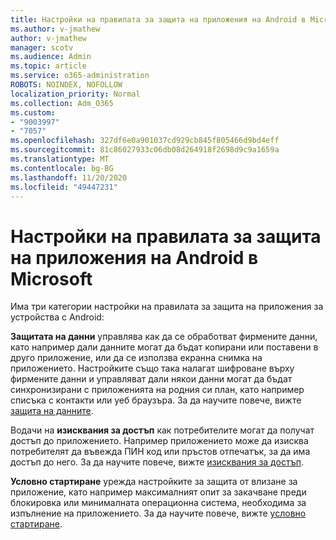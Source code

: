 ```yaml
---
title: Настройки на правилата за защита на приложения на Android в Microsoft
ms.author: v-jmathew
author: v-jmathew
manager: scotv
ms.audience: Admin
ms.topic: article
ms.service: o365-administration
ROBOTS: NOINDEX, NOFOLLOW
localization_priority: Normal
ms.collection: Adm_O365
ms.custom:
- "9003997"
- "7057"
ms.openlocfilehash: 327df6e0a901037cd929cb845f805466d9bd4eff
ms.sourcegitcommit: 81c86027933c06db08d264918f2698d9c9a1659a
ms.translationtype: MT
ms.contentlocale: bg-BG
ms.lasthandoff: 11/20/2020
ms.locfileid: "49447231"
---
```

# <a name="android-app-protection-policy-settings-in-microsoft-intune"></a>Настройки на правилата за защита на приложения на Android в Microsoft

Има три категории настройки на правилата за защита на приложения за устройства с Android:

**Защитата на данни** управлява как да се обработват фирмените данни, като например дали данните могат да бъдат копирани или поставени в друго приложение, или да се използва екранна снимка на приложението. Настройките също така налагат шифроване върху фирмените данни и управляват дали някои данни могат да бъдат синхронизирани с приложенията на родния си план, като например списъка с контакти или уеб браузъра. За да научите повече, вижте [защита на данните](https://go.microsoft.com/fwlink/?linkid=2135259).

Водачи на **изисквания за достъп** как потребителите могат да получат достъп до приложението. Например приложението може да изисква потребителят да въвежда ПИН код или пръстов отпечатък, за да има достъп до него. За да научите повече, вижте [изисквания за достъп](https://go.microsoft.com/fwlink/?linkid=2135260).

**Условно стартиране** урежда настройките за защита от влизане за приложение, като например максималният опит за закачване преди блокировка или минималната операционна система, необходима за изпълнение на приложението. За да научите повече, вижте [условно стартиране](https://go.microsoft.com/fwlink/?linkid=2135507).
